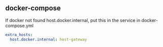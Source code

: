 ## docker-compose

If docker not found host.docker.internal, put this in the service in docker-compose.yml

```yml
extra_hosts:
  host.docker.internal: host-gateway
```

